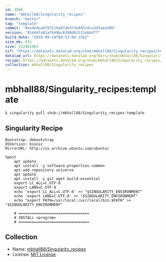 ```yaml
---
id: 3566
name: "mbhall88/Singularity_recipes"
branch: "master"
tag: "template"
commit: "8ee4bdea8783116e87ab373e94524ca3d3aea30b"
version: "81d44fa01af649bc6398d61512ebbdf7"
build_date: "2019-09-24T08:53:04.156Z"
size_mb: 611
size: 222482463
sif: "https://datasets.datalad.org/shub/mbhall88/Singularity_recipes/template/2019-09-24-8ee4bdea-81d44fa0/81d44fa01af649bc6398d61512ebbdf7.simg"
datalad_url: https://datasets.datalad.org?dir=/shub/mbhall88/Singularity_recipes/template/2019-09-24-8ee4bdea-81d44fa0/
recipe: https://datasets.datalad.org/shub/mbhall88/Singularity_recipes/template/2019-09-24-8ee4bdea-81d44fa0/Singularity
collection: mbhall88/Singularity_recipes
---
```


# mbhall88/Singularity_recipes:template

```bash
$ singularity pull shub://mbhall88/Singularity_recipes:template
```

## Singularity Recipe

```singularity
Bootstrap: debootstrap
OSVersion: bionic
MirrorURL: http://us.archive.ubuntu.com/ubuntu/

%post
    apt update
    apt install -y software-properties-common
    apt-add-repository universe
    apt update
    apt install -y git wget build-essential
    export LC_ALL=C.UTF-8
    export LANG=C.UTF-8
    echo 'export LC_ALL=C.UTF-8' >> "$SINGULARITY_ENVIRONMENT"
    echo 'export LANG=C.UTF-8' >> "$SINGULARITY_ENVIRONMENT"
    echo "export PATH=/usr/local:/usr/local/bin:$PATH" >> "$SINGULARITY_ENVIRONMENT"

    # ================================
    # INSTALL <program>
    # ================================
```

## Collection

 - Name: [mbhall88/Singularity_recipes](https://github.com/mbhall88/Singularity_recipes)
 - License: [MIT License](https://api.github.com/licenses/mit)

